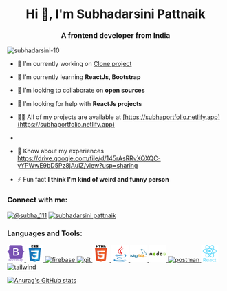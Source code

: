 <h1 align="center">Hi 👋, I'm Subhadarsini Pattnaik</h1>
<h3 align="center">A frontend developer from India</h3>

<p align="left"> <img src="https://komarev.com/ghpvc/?username=subhadarsini-10&label=Profile%20views&color=0e75b6&style=flat" alt="subhadarsini-10" /> </p>


- 🔭 I’m currently working on [Clone project](https://github.com/Subhadarsini-10/Whatsapp-clone)

- 🌱 I’m currently learning **ReactJs, Bootstrap**

- 👯 I’m looking to collaborate on **open sources**

- 🤝 I’m looking for help with **ReactJs projects**

- 👨‍💻 All of my projects are available at [https://subhaportfolio.netlify.app](https://subhaportfolio.netlify.app)
-  
- 📄 Know about my experiences https://drive.google.com/file/d/145rAsRRvXQXQC-yYPWwE9bD5Pz8jAuIZ/view?usp=sharing

- ⚡ Fun fact **I think I'm kind of weird and funny person**

<h3 align="left">Connect with me:</h3>
<p align="left">
<a href="https://twitter.com/@subha_111" target="blank"><img align="center" src="https://raw.githubusercontent.com/rahuldkjain/github-profile-readme-generator/master/src/images/icons/Social/twitter.svg" alt="@subha_111" height="30" width="40" /></a>
<a href="https://linkedin.com/in/subhadarsini pattnaik" target="blank"><img align="center" src="https://raw.githubusercontent.com/rahuldkjain/github-profile-readme-generator/master/src/images/icons/Social/linked-in-alt.svg" alt="subhadarsini pattnaik" height="30" width="40" /></a>
</p>

<h3 align="left">Languages and Tools:</h3>
<p align="left"> <a href="https://getbootstrap.com" target="_blank" rel="noreferrer"> <img src="https://raw.githubusercontent.com/devicons/devicon/master/icons/bootstrap/bootstrap-plain-wordmark.svg" alt="bootstrap" width="40" height="40"/> </a> <a href="https://www.w3schools.com/css/" target="_blank" rel="noreferrer"> <img src="https://raw.githubusercontent.com/devicons/devicon/master/icons/css3/css3-original-wordmark.svg" alt="css3" width="40" height="40"/> </a> <a href="https://firebase.google.com/" target="_blank" rel="noreferrer"> <img src="https://www.vectorlogo.zone/logos/firebase/firebase-icon.svg" alt="firebase" width="40" height="40"/> </a> <a href="https://git-scm.com/" target="_blank" rel="noreferrer"> <img src="https://www.vectorlogo.zone/logos/git-scm/git-scm-icon.svg" alt="git" width="40" height="40"/> </a> <a href="https://www.w3.org/html/" target="_blank" rel="noreferrer"> <img src="https://raw.githubusercontent.com/devicons/devicon/master/icons/html5/html5-original-wordmark.svg" alt="html5" width="40" height="40"/> </a> <a href="https://www.java.com" target="_blank" rel="noreferrer"> <img src="https://raw.githubusercontent.com/devicons/devicon/master/icons/java/java-original.svg" alt="java" width="40" height="40"/> </a> <a href="https://www.mysql.com/" target="_blank" rel="noreferrer"> <img src="https://raw.githubusercontent.com/devicons/devicon/master/icons/mysql/mysql-original-wordmark.svg" alt="mysql" width="40" height="40"/> </a> <a href="https://nodejs.org" target="_blank" rel="noreferrer"> <img src="https://raw.githubusercontent.com/devicons/devicon/master/icons/nodejs/nodejs-original-wordmark.svg" alt="nodejs" width="40" height="40"/> </a> <a href="https://postman.com" target="_blank" rel="noreferrer"> <img src="https://www.vectorlogo.zone/logos/getpostman/getpostman-icon.svg" alt="postman" width="40" height="40"/> </a> <a href="https://reactjs.org/" target="_blank" rel="noreferrer"> <img src="https://raw.githubusercontent.com/devicons/devicon/master/icons/react/react-original-wordmark.svg" alt="react" width="40" height="40"/> </a> <a href="https://tailwindcss.com/" target="_blank" rel="noreferrer"> <img src="https://www.vectorlogo.zone/logos/tailwindcss/tailwindcss-icon.svg" alt="tailwind" width="40" height="40"/> </a> </p>

[![Anurag's GitHub stats](https://github-readme-stats.vercel.app/api?username=Subhadarsini-10)](https://github.com/anuraghazra/github-readme-stats)
